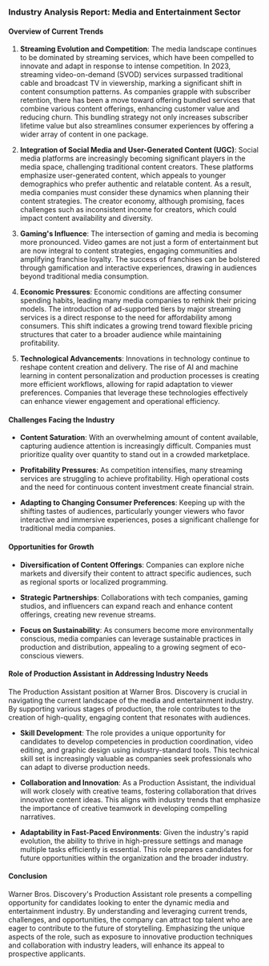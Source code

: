 ### Industry Analysis Report: Media and Entertainment Sector

#### Overview of Current Trends

1. **Streaming Evolution and Competition**:
   The media landscape continues to be dominated by streaming services, which have been compelled to innovate and adapt in response to intense competition. In 2023, streaming video-on-demand (SVOD) services surpassed traditional cable and broadcast TV in viewership, marking a significant shift in content consumption patterns. As companies grapple with subscriber retention, there has been a move toward offering bundled services that combine various content offerings, enhancing customer value and reducing churn. This bundling strategy not only increases subscriber lifetime value but also streamlines consumer experiences by offering a wider array of content in one package.

2. **Integration of Social Media and User-Generated Content (UGC)**:
   Social media platforms are increasingly becoming significant players in the media space, challenging traditional content creators. These platforms emphasize user-generated content, which appeals to younger demographics who prefer authentic and relatable content. As a result, media companies must consider these dynamics when planning their content strategies. The creator economy, although promising, faces challenges such as inconsistent income for creators, which could impact content availability and diversity.

3. **Gaming's Influence**:
   The intersection of gaming and media is becoming more pronounced. Video games are not just a form of entertainment but are now integral to content strategies, engaging communities and amplifying franchise loyalty. The success of franchises can be bolstered through gamification and interactive experiences, drawing in audiences beyond traditional media consumption.

4. **Economic Pressures**:
   Economic conditions are affecting consumer spending habits, leading many media companies to rethink their pricing models. The introduction of ad-supported tiers by major streaming services is a direct response to the need for affordability among consumers. This shift indicates a growing trend toward flexible pricing structures that cater to a broader audience while maintaining profitability.

5. **Technological Advancements**:
   Innovations in technology continue to reshape content creation and delivery. The rise of AI and machine learning in content personalization and production processes is creating more efficient workflows, allowing for rapid adaptation to viewer preferences. Companies that leverage these technologies effectively can enhance viewer engagement and operational efficiency.

#### Challenges Facing the Industry

- **Content Saturation**: With an overwhelming amount of content available, capturing audience attention is increasingly difficult. Companies must prioritize quality over quantity to stand out in a crowded marketplace.
  
- **Profitability Pressures**: As competition intensifies, many streaming services are struggling to achieve profitability. High operational costs and the need for continuous content investment create financial strain.
  
- **Adapting to Changing Consumer Preferences**: Keeping up with the shifting tastes of audiences, particularly younger viewers who favor interactive and immersive experiences, poses a significant challenge for traditional media companies.

#### Opportunities for Growth

- **Diversification of Content Offerings**: Companies can explore niche markets and diversify their content to attract specific audiences, such as regional sports or localized programming.
  
- **Strategic Partnerships**: Collaborations with tech companies, gaming studios, and influencers can expand reach and enhance content offerings, creating new revenue streams.

- **Focus on Sustainability**: As consumers become more environmentally conscious, media companies can leverage sustainable practices in production and distribution, appealing to a growing segment of eco-conscious viewers.

#### Role of Production Assistant in Addressing Industry Needs

The Production Assistant position at Warner Bros. Discovery is crucial in navigating the current landscape of the media and entertainment industry. By supporting various stages of production, the role contributes to the creation of high-quality, engaging content that resonates with audiences. 

- **Skill Development**: The role provides a unique opportunity for candidates to develop competencies in production coordination, video editing, and graphic design using industry-standard tools. This technical skill set is increasingly valuable as companies seek professionals who can adapt to diverse production needs.

- **Collaboration and Innovation**: As a Production Assistant, the individual will work closely with creative teams, fostering collaboration that drives innovative content ideas. This aligns with industry trends that emphasize the importance of creative teamwork in developing compelling narratives.

- **Adaptability in Fast-Paced Environments**: Given the industry's rapid evolution, the ability to thrive in high-pressure settings and manage multiple tasks efficiently is essential. This role prepares candidates for future opportunities within the organization and the broader industry.

#### Conclusion

Warner Bros. Discovery's Production Assistant role presents a compelling opportunity for candidates looking to enter the dynamic media and entertainment industry. By understanding and leveraging current trends, challenges, and opportunities, the company can attract top talent who are eager to contribute to the future of storytelling. Emphasizing the unique aspects of the role, such as exposure to innovative production techniques and collaboration with industry leaders, will enhance its appeal to prospective applicants.